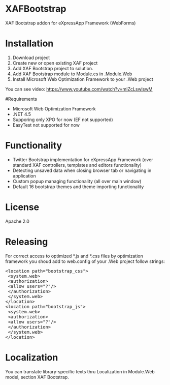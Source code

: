 # XAFBootstrap
XAF Bootstrap addon for eXpressApp Framework (WebForms)

# Installation
1. Download project
2. Create new or open existing XAF project
3. Add XAF Bootstrap project to solution.
4. Add XAF Bootstrap module to Module.cs in .Module.Web
5. Install Microsoft Web Optimization Framework to your .Web project

You can see video: https://www.youtube.com/watch?v=mIZcLswlswM

#Requirements

- Microsoft Web Optimization Framework
- .NET 4.5
- Supporing only XPO for now (EF not supported)
- EasyTest not supported for now


# Functionality

- Twitter Bootstrap implementation for eXpressApp Framework (over standard XAF controllers, templates and editors functionality)
- Detecting unsaved data when closing browser tab or navigating in application
- Custom popup managing functionality (all over main window)
- Default 16 bootstrap themes and theme importing functionality

# License
Apache 2.0

# Releasing
For correct access to optimized *.js and *.css files by optimization framework you shoud add to web.config of your .Web project follow strings:
<pre>
&lt;location path=&quot;bootstrap_css&quot;&gt;<br/> &lt;system.web&gt;<br/> &lt;authorization&gt;<br/> &lt;allow users=&quot;?&quot;/&gt;<br/> &lt;/authorization&gt;<br/> &lt;/system.web&gt;<br/>&lt;/location&gt;<br/>&lt;location path=&quot;bootstrap_js&quot;&gt;<br/> &lt;system.web&gt;<br/> &lt;authorization&gt;<br/> &lt;allow users=&quot;?&quot;/&gt;<br/> &lt;/authorization&gt;<br/> &lt;/system.web&gt;<br/>&lt;/location&gt;
</pre>

# Localization
You can translate library-specific texts thru Localization in Module.Web model, section XAF Bootstrap.
